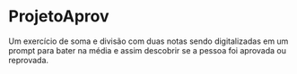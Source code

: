 # ProjetoAprov

Um exercício de soma e divisão com duas notas sendo digitalizadas em um prompt para bater na média e assim descobrir se a pessoa foi aprovada ou reprovada.
